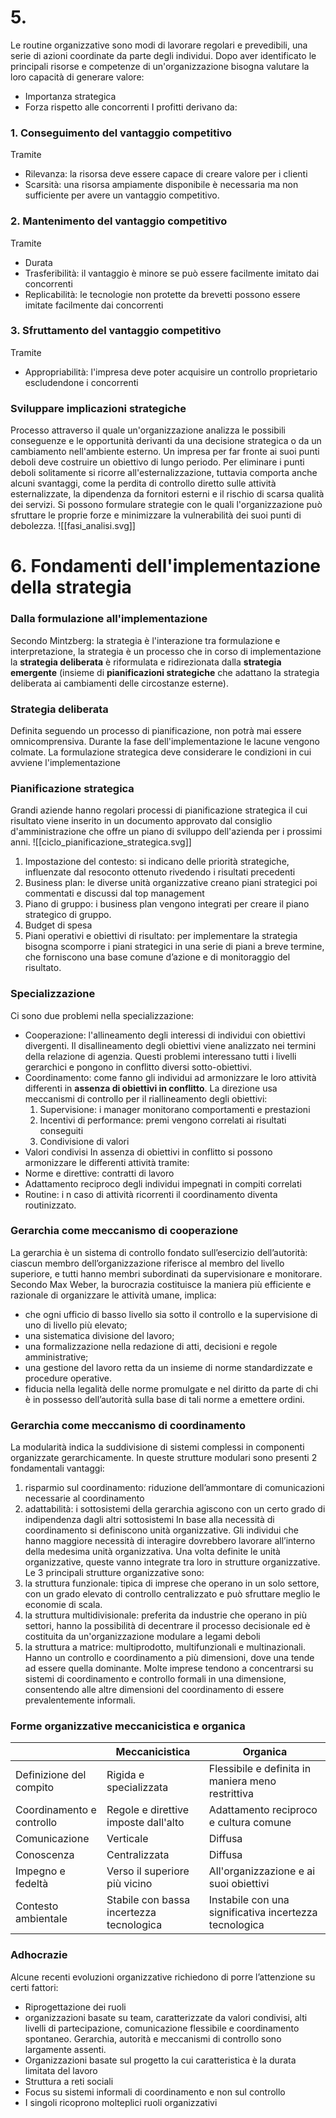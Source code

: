 # 5. 
Le routine organizzative sono modi di lavorare regolari e prevedibili, una serie di azioni coordinate da parte degli individui.
Dopo aver identificato le principali risorse e competenze di un'organizzazione bisogna valutare la loro capacità di generare valore:
- Importanza strategica
- Forza rispetto alle concorrenti
I profitti derivano da: 
### 1. Conseguimento del vantaggio competitivo
Tramite
- Rilevanza: la risorsa deve essere capace di creare valore per i clienti
- Scarsità: una risorsa ampiamente disponibile è necessaria ma non sufficiente per avere un vantaggio competitivo.
### 2. Mantenimento del vantaggio competitivo
Tramite
- Durata
- Trasferibilità: il vantaggio è minore se può essere facilmente imitato dai concorrenti
- Replicabilità: le tecnologie non protette da brevetti possono essere imitate facilmente dai concorrenti
### 3. Sfruttamento del vantaggio competitivo
Tramite
- Appropriabilità: l'impresa deve poter acquisire un controllo proprietario escludendone i concorrenti
### Sviluppare implicazioni strategiche
Processo attraverso il quale un'organizzazione analizza le possibili conseguenze e le opportunità derivanti da una decisione strategica o da un cambiamento nell'ambiente esterno.
Un impresa per far fronte ai suoi punti deboli deve costruire un obiettivo di lungo periodo. Per eliminare i punti deboli solitamente si ricorre all'esternalizzazione, tuttavia comporta anche alcuni svantaggi, come la perdita di controllo diretto sulle attività esternalizzate, la dipendenza da fornitori esterni e il rischio di scarsa qualità dei servizi.
Si possono formulare strategie con le quali l'organizzazione può sfruttare le proprie forze e minimizzare la vulnerabilità dei suoi punti di debolezza.
 ![[fasi_analisi.svg]]
# 6. Fondamenti dell'implementazione della strategia
### Dalla formulazione all'implementazione
Secondo Mintzberg: la strategia è l'interazione tra formulazione e interpretazione, la strategia è un processo che in corso di implementazione la **strategia deliberata** è riformulata e ridirezionata dalla **strategia emergente** (insieme di **pianificazioni strategiche** che adattano la strategia deliberata ai cambiamenti delle circostanze esterne).
### Strategia deliberata
Definita seguendo un processo di pianificazione, non potrà mai essere omnicomprensiva. Durante la fase dell'implementazione le lacune vengono colmate. La formulazione strategica deve considerare le condizioni in cui avviene l'implementazione
### Pianificazione strategica
Grandi aziende hanno regolari processi di pianificazione strategica il cui risultato viene inserito in un documento approvato dal consiglio d'amministrazione che offre un piano di sviluppo dell'azienda per i prossimi anni.
![[ciclo_pianificazione_strategica.svg]]
1. Impostazione del contesto: si indicano delle priorità strategiche, influenzate dal resoconto ottenuto rivedendo i risultati precedenti
2. Business plan: le diverse unità organizzative creano piani strategici poi commentati e discussi dal top management
3. Piano di gruppo: i business plan vengono integrati per creare il piano strategico di gruppo.
4. Budget di spesa
5. Piani operativi e obiettivi di risultato: per implementare la strategia bisogna scomporre i piani strategici in una serie di piani a breve termine, che forniscono una base comune d’azione e di monitoraggio del risultato.
### Specializzazione
Ci sono due problemi nella specializzazione:
- Cooperazione: l'allineamento degli interessi di individui con obiettivi divergenti. Il disallineamento degli obiettivi viene analizzato nei termini della relazione di agenzia. Questi problemi interessano tutti i livelli gerarchici e pongono in conflitto diversi sotto-obiettivi.
- Coordinamento: come fanno gli individui ad armonizzare le loro attività differenti in **assenza di obiettivi in conflitto**. La direzione usa meccanismi di controllo per il riallineamento degli obiettivi:
	1.  Supervisione: i manager monitorano comportamenti e prestazioni
	2. Incentivi di performance: premi vengono correlati ai risultati conseguiti
	3. Condivisione di valori
- Valori condivisi
In assenza di obiettivi in conflitto si possono armonizzare le differenti attività tramite:
- Norme e direttive: contratti di lavoro
- Adattamento reciproco degli individui impegnati in compiti correlati
- Routine: i n caso di attività ricorrenti il coordinamento diventa routinizzato.
### Gerarchia come meccanismo di cooperazione
La gerarchia è un sistema di controllo fondato sull’esercizio dell’autorità: ciascun membro dell’organizzazione riferisce al membro del livello superiore, e tutti hanno membri subordinati da supervisionare e monitorare.
Secondo Max Weber, la burocrazia costituisce la maniera più efficiente e razionale di organizzare le attività umane, implica:
- che ogni ufficio di basso livello sia sotto il controllo e la supervisione di uno di livello più elevato;
- una sistematica divisione del lavoro;
- una formalizzazione nella redazione di atti, decisioni e regole amministrative;
- una gestione del lavoro retta da un insieme di norme standardizzate e procedure operative.
- fiducia nella legalità delle norme promulgate e nel diritto da parte di chi è in possesso dell’autorità sulla base di tali norme a emettere ordini.
### Gerarchia come meccanismo di coordinamento
La modularità indica la suddivisione di sistemi complessi in componenti organizzate gerarchicamente. In queste strutture modulari sono presenti 2 fondamentali vantaggi:
1. risparmio sul coordinamento: riduzione dell’ammontare di comunicazioni necessarie al coordinamento
2. adattabilità: i sottosistemi della gerarchia agiscono con un certo grado di indipendenza dagli altri sottosistemi
In base alla necessità di coordinamento si definiscono unità organizzative. Gli individui che hanno maggiore necessità di interagire dovrebbero lavorare all’interno della medesima unità organizzativa.
Una volta definite le unità organizzative, queste vanno integrate tra loro in strutture organizzative.
Le 3 principali strutture organizzative sono:
1. la struttura funzionale: tipica di imprese che operano in un solo settore, con un grado elevato di controllo centralizzato e può sfruttare meglio le economie di scala.
2. la struttura multidivisionale: preferita da industrie che operano in più settori, hanno la possibilità di decentrare il processo decisionale ed è costituita da un'organizzazione modulare a legami deboli
3. la struttura a matrice: multiprodotto, multifunzionali e multinazionali. Hanno un controllo e coordinamento a più dimensioni, dove una tende ad essere quella dominante. Molte imprese tendono a concentrarsi su sistemi di coordinamento e controllo formali in una dimensione, consentendo alle altre dimensioni del coordinamento di essere prevalentemente informali.
### Forme organizzative meccanicistica e organica
|                           | Meccanicistica                           | Organica                                               |
| ------------------------- | ---------------------------------------- | ------------------------------------------------------ |
| Definizione del compito   | Rigida e specializzata                   | Flessibile e definita in maniera meno restrittiva      |
| Coordinamento e controllo | Regole e direttive imposte dall'alto     | Adattamento reciproco e cultura comune                 |
| Comunicazione             | Verticale                                | Diffusa                                                |
| Conoscenza                | Centralizzata                            | Diffusa                                                |
| Impegno e fedeltà         | Verso il superiore più vicino            | All'organizzazione e ai suoi obiettivi                 |
| Contesto ambientale       | Stabile con bassa incertezza tecnologica | Instabile con una significativa incertezza tecnologica |
### Adhocrazie
Alcune recenti evoluzioni organizzative richiedono di porre l’attenzione su certi fattori:
- Riprogettazione dei ruoli
- organizzazioni basate su team, caratterizzate da valori condivisi, alti livelli di partecipazione, comunicazione flessibile e coordinamento spontaneo. Gerarchia, autorità e meccanismi di controllo sono largamente assenti.
- Organizzazioni basate sul progetto la cui caratteristica è la durata limitata del lavoro
- Struttura a reti sociali
- Focus su sistemi informali di coordinamento e non sul controllo
- I singoli ricoprono molteplici ruoli organizzativi